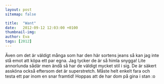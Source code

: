 ```yaml
---
layout: post
sitemap: false

title:  "Want"
date:   2012-09-12 12:03:00 +0100
thumbnail-img: 
author: Eva
tags: [2012]
---
```


Även om det är väldigt många som har den här sortens jeans så kan jag inte stå emot att köpa ett par egna. Jag tycker de är så himla snygga! Lite annorlunda sådär men ändå så har de väldigt mycket stil i sig. De är säkert assköna också eftersom det är superstretch. Måste helt enkelt fara och testa ett par inom en snar framtid! Hoppas att de har dom på gina i stan :o


